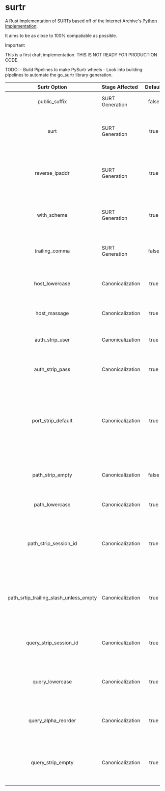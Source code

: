 # surtr

A Rust Implementation of SURTs based off of the Internet Archive's [Python Implementation](https://github.com/internetarchive/surt).

It aims to be as close to 100% compatiable as possible.

> [!IMPORTANT]
> This is a first draft implementation. THIS IS NOT READY FOR PRODUCTION CODE.


TODO:
    - Build Pipelines to make PySurtr wheels
    - Look into building pipelines to automate the go_surtr library generation.


|              Surtr Option              | Stage Affected   | Default | Description                                                                                               |
| :------------------------------------: | :--------------- | :-----: | :-------------------------------------------------------------------------------------------------------- |
|             public_suffix              | SURT Generation  |  false  | Discard any subdomains in the URL.                                                                        |
|                  surt                  | SURT Generation  |  true   | Return the URL as a SURT. Returns as a valid URL if false.                                                |
|             reverse_ipaddr             | SURT Generation  |  true   | Reverses the IP address in the SURT. Only valid when surt=true                                            |
|              with_scheme               | SURT Generation  |  true   | Includes the scheme (http, dns, ftp) as part of the SURT.                                                 |
|             trailing_comma             | SURT Generation  |  false  | Append a comma after the host portion of the URL.                                                         |
|             host_lowercase             | Canonicalization |  true   | Convert the host portion of the URL into lowercase.                                                       |
|              host_massage              | Canonicalization |  true   | Remove superflous www. from the host. "                                                                   |
|            auth_strip_user             | Canonicalization |  true   | Remove all basic auth from the URL.                                                                       |
|            auth_strip_pass             | Canonicalization |  true   | Remove only the password from basic auth.                                                                 |
|           port_strip_default           | Canonicalization |  true   | Remove the port number if it is the default for the given supported protocol. (http, https are supported) |
|            path_strip_empty            | Canonicalization |  false  | Remove the trailing slash if there is no other path options.                                              |
|             path_lowercase             | Canonicalization |  true   | Convert the path to lowercase.                                                                            |
|         path_strip_session_id          | Canonicalization |  true   | Strip common session ID formats from the path. Supports ASPX.net session IDs.                             |
| path_srtip_trailing_slash_unless_empty | Canonicalization |  true   | Strip the trailing slash from the URL path, unless there is no other path elements.                       |
|         query_strip_session_id         | Canonicalization |  true   | Strip the common session IDs from the query parameters.                                                   |
|            query_lowercase             | Canonicalization |  true   | Convert all elements of the query parameters to lowercase.                                                |
|          query_alpha_reorder           | Canonicalization |  true   | Reorder the query parameters into alphabetical order.                                                     |
|           query_strip_empty            | Canonicalization |  true   | Remove the query parameter ? if there aren't any query parameters.                                        |